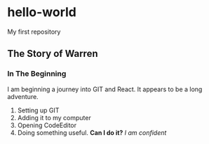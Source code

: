 # hello-world
My first repository
## The Story of Warren
### In The Beginning
I am beginning a journey into GIT and React. It appears to be a long adventure.
1. Setting up GIT
2. Adding it to my computer
3. Opening CodeEditor
4. Doing something useful.
**Can I do it?**
*I am confident*
